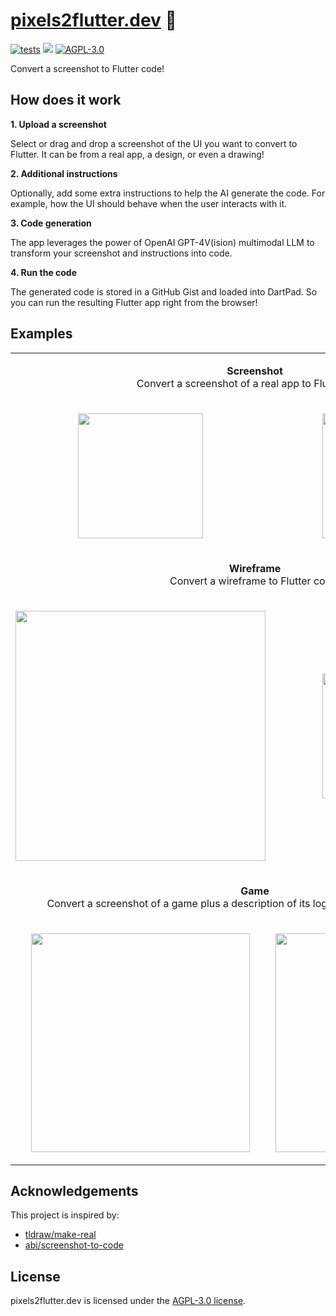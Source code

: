 # [pixels2flutter.dev](https://pixels2flutter.dev) 🦋

[![tests](https://img.shields.io/github/actions/workflow/status/davidmigloz/pixels2flutter/deploy.yaml?logo=github&label=deploy)](https://github.com/davidmigloz/pixels2flutter/actions/workflows/deploy.yaml)
[![](https://dcbadge.vercel.app/api/server/x4qbhqecVR?style=flat)](https://discord.gg/x4qbhqecVR)
[![AGPL-3.0](https://img.shields.io/badge/license-AGPL--3.0-purple.svg)](https://github.com/davidmigloz/pixels2flutter/blob/main/LICENSE)

Convert a screenshot to Flutter code!

## How does it work

**1. Upload a screenshot**

Select or drag and drop a screenshot of the UI you want to convert to Flutter.
It can be from a real app, a design, or even a drawing!

**2. Additional instructions**

Optionally, add some extra instructions to help the AI generate the code.
For example, how the UI should behave when the user interacts with it.

**3. Code generation**

The app leverages the power of OpenAI GPT-4V(ision) multimodal LLM to transform
your screenshot and instructions into code.

**4. Run the code**

The generated code is stored in a GitHub Gist and loaded into DartPad.
So you can run the resulting Flutter app right from the browser!

## Examples

<table>
  <tr>
    <td colspan="2"><p align="center"><strong>Screenshot</strong><br> Convert a screenshot of a real app to Flutter code.</p></td>
  </tr>
  <tr>
    <td><p align="center"><img width="200" src="https://github.com/davidmigloz/pixels2flutter/assets/6546265/4670669a-7617-49b8-9521-0c42907110e9"></p></td>
    <td><p align="center"><img width="200" src="https://github.com/davidmigloz/pixels2flutter/assets/6546265/d83cd79e-fdf2-419f-a8de-a22ef2c9d576"></p></td>
  </tr>
  <tr>
    <td colspan="2"><p align="center"><strong>Wireframe</strong><br> Convert a wireframe to Flutter code.</p></td>
  </tr>
  <tr>
    <td><p align="center"><img width="400" src="https://github.com/davidmigloz/pixels2flutter/assets/6546265/467736e6-b01a-4ea2-b63b-d8f3228e79a3"></p></td>
    <td><p align="center"><img width="200" src="https://github.com/davidmigloz/pixels2flutter/assets/6546265/bf00a7f8-797e-4667-b36f-75a1269e90c8"></p></td>
  </tr>
  <tr>
    <td colspan="2"><p align="center"><strong>Game</strong><br> Convert a screenshot of a game plus a description of its logic to a playable Flutter game.</p></td>
  </tr>
  <tr>
    <td><p align="center"><img width="350" src="https://github.com/davidmigloz/pixels2flutter/assets/6546265/643ad122-af6e-4b59-8ce0-001a1c7e5c66"></p></td>
    <td><p align="center"><img width="350" src="https://github.com/davidmigloz/pixels2flutter/assets/6546265/0d2aa09c-0efb-40bb-b4d8-e7986d17c48b"></p></td>
  </tr>
</table>

## Acknowledgements

This project is inspired by:
- [tldraw/make-real](https://github.com/tldraw/make-real)
- [abi/screenshot-to-code](https://github.com/abi/screenshot-to-code)

## License

pixels2flutter.dev is licensed under the [AGPL-3.0 license](https://github.com/davidmigloz/pixels2flutter/blob/main/LICENSE).
